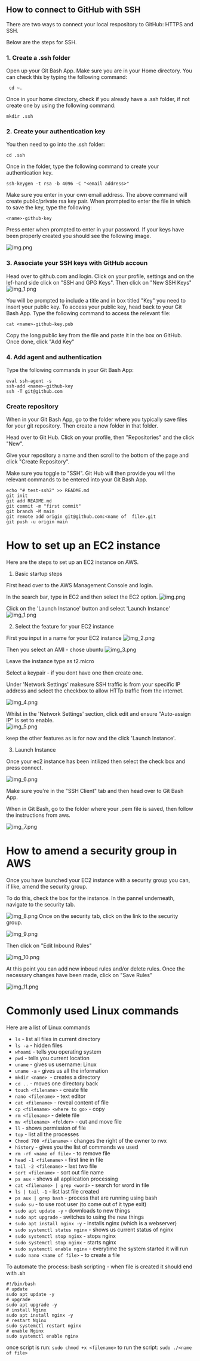 ## How to connect to GitHub with SSH

There are two ways to connect your local respository to GitHub: HTTPS and SSH.

Below are the steps for SSH.

### 1. Create a .ssh folder

Open up your Git Bash App. Make sure you are in your Home directory. You can check this by typing the following command:

``` cd ~.```

Once in your home directory, check if you already have a .ssh folder, if not create one by using the following command:

```commandline
mkdir .ssh
```

### 2. Create your authentication key

You then need to go into the .ssh folder:

```commandline
cd .ssh
```

Once in the folder, type the following command to create your authentication key.

```
ssh-keygen -t rsa -b 4096 -C "<email address>"

```
Make sure you enter in your own email address. The above command will create public/private rsa key pair. When prompted to enter the file in which to save the key, type the following:

```commandline
<name>-github-key
```
Press enter when prompted to enter in your password. If your keys have been properly created you should see the following image.

![img.png](img.png)

### 3. Associate your SSH keys with GitHub accoun

Head over to github.com and login. Click on your profile, settings and on the lef-hand side click on "SSH and GPG Keys". Then click on "New SSH Keys"
![img_1.png](img_1.png)

You will be prompted to include a title and in box titled "Key" you need to insert your public key. To access your public key, head back to your Git Bash App. Type the following command to access the relevant file:

```commandline
cat <name>-github-key.pub
```
Copy the long public key from the file and paste it in the box on GitHub. Once done, click "Add Key"

### 4. Add agent and authentication

Type the following commands in your Git Bash App:

```commandline
eval ssh-agent -s
ssh-add <name>-github-key
ssh -T git@github.com
```

### Create repository 

When in your Git Bash App, go to the folder where you typically save files for your git repository. Then create a new folder in that folder.

Head over to Git Hub. Click on your profile, then "Repositories" and the click "New".

Give your repository a name and then scroll to the bottom of the page and click "Create Repository". 

Make sure you toggle to "SSH". Git Hub will then provide you will the relevant commands to be entered into your Git Bash App.
```commandline
echo "# test-ssh2" >> README.md
git init
git add README.md
git commit -m "first commit"
git branch -M main
git remote add origin git@github.com:<name of  file>.git
git push -u origin main
```

# How to set up an EC2 instance

Here are the steps to set up an EC2 instance on AWS.

1. Basic startup steps

First head over to the AWS Management Console and login.

In the search bar, type in EC2 and then select the EC2 option. 
![img.png](img.png)

Click on the 'Launch Instance' button and select 'Launch Instance'
![img_1.png](img_1.png)

2. Select the feature for your EC2 instance

First you input in a name for your EC2 instance
![img_2.png](img_2.png)

Then you select an AMI - chose ubuntu
![img_3.png](img_3.png)

Leave the instance type as t2.micro

Select a keypair - if you dont have one then create one.

Under 'Network Settings' makesure SSH traffic is from your specific IP address and select the checkbox to allow HTTp traffic from the internet.

![img_4.png](img_4.png)

Whilst in the 'Network Settings' section, click edit and ensure "Auto-assign IP" is set to enable.  
![img_5.png](img_5.png)

keep the other features as is for now and the click 'Launch Instance'.

3. Launch Instance

Once your ec2 instance has been intilized then select the check box and press connect. 

![img_6.png](img_6.png)

Make sure you're in the "SSH Client" tab and then head over to Git Bash App.

When in Git Bash, go to the folder where your .pem file is saved, then follow the instructions from aws.

![img_7.png](img_7.png)

# How to amend a security group in AWS

Once you have launched your EC2 instance with a security group you can, if like, amend the security group.

To do this, check the box for the instance. In the pannel underneath, navigate to the security tab.

![img_8.png](img_8.png)
Once on the security tab, click on the link to the security group.

![img_9.png](img_9.png)

Then click on "Edit Inbound Rules"

![img_10.png](img_10.png)

At this point you can add new inboud rules and/or delete rules. Once the necessary changes have been made, click on "Save Rules"

![img_11.png](img_11.png)


# Commonly used Linux commands

Here are a list of Linux commands

* ```ls``` - list all files in current directory 
* ```ls -a``` - hidden files
* ```whoami``` - tells you operating system
* ```pwd``` - tells you current location
* ```uname``` - gives us username: Linux
* ```uname -a```  - gives us all the information
* ```mkdir <name> ```- creates a directory
* ```cd ..``` - moves one directory back
* ```touch <filename>``` - create file
* ```nano <filename>``` - text editor
* ```cat <filename>``` - reveal content of file
* ```cp <filename> <where to go>``` - copy
* ```rm <filename>``` - delete file
* ```mv <filename> <folder>``` - cut and move file
* ```ll``` - shows permission of file
* ```top``` - list all the processes 
* ```Chmod 700 <filename>``` - changes the right of the owner to rwx 
* ```history``` - gives you the list of commands we used 
* ```rm -rf <name of file>``` - to remove file 
* ```head -1 <filename>``` - first line in file 
* ```tail -2 <filename>``` - last two file
* ```sort <filename>``` - sort out file name
* ```ps aux``` - shows all appliication processing 
* ```cat <filename> | grep <word>``` - search for word in file
* ```ls | tail -1``` - list last file created
* ```ps aux | grep bash``` - process that are running using bash 
* ```sudo su``` - to use root user (to come out of it type exit)
* ```sudo apt update -y``` - downloads to new things
* ```sudo apt upgrade``` - switches to using the new things 
* ```sudo apt install nginx -y``` - installs nginx (which is a webserver)
* ```sudo systemctl status nginx``` - shows us current status of nginx
* ```sudo systemctl stop nginx``` - stops nginx 
* ```sudo systemctl stop nginx``` - starts nginx 
* ```sudo systemctl enable nginx```  - everytime the system started it will run
* ```sudo nano <name of file>``` - to create a file

To automate the process: 
bash scripting - when file is created it should end with .sh
```
#!/bin/bash
# update
sudo apt update -y
# upgrade
sudo apt upgrade -y
# install Nginx
sudo apt install nginx -y
# restart Nginx
sudo systemctl restart nginx
# enable Nginx
sudo systemctl enable nginx
```
once script is run: ```sudo chmod +x <filename>```
to run the script: ```sudo ./<name of file>```
